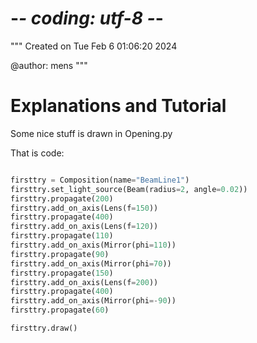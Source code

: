 # -*- coding: utf-8 -*-
"""
Created on Tue Feb  6 01:06:20 2024

@author: mens
"""

# Explanations and Tutorial

Some nice stuff is drawn in Opening.py

That is code:

```python

firsttry = Composition(name="BeamLine1")
firsttry.set_light_source(Beam(radius=2, angle=0.02))
firsttry.propagate(200)
firsttry.add_on_axis(Lens(f=150))
firsttry.propagate(400)
firsttry.add_on_axis(Lens(f=120))
firsttry.propagate(110)
firsttry.add_on_axis(Mirror(phi=110))
firsttry.propagate(90)
firsttry.add_on_axis(Mirror(phi=70))
firsttry.propagate(150)
firsttry.add_on_axis(Lens(f=200))
firsttry.propagate(400)
firsttry.add_on_axis(Mirror(phi=-90))
firsttry.propagate(60)

firsttry.draw()

```